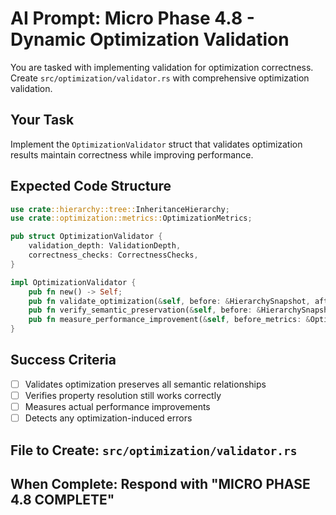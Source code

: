# AI Prompt: Micro Phase 4.8 - Dynamic Optimization Validation

You are tasked with implementing validation for optimization correctness. Create `src/optimization/validator.rs` with comprehensive optimization validation.

## Your Task
Implement the `OptimizationValidator` struct that validates optimization results maintain correctness while improving performance.

## Expected Code Structure
```rust
use crate::hierarchy::tree::InheritanceHierarchy;
use crate::optimization::metrics::OptimizationMetrics;

pub struct OptimizationValidator {
    validation_depth: ValidationDepth,
    correctness_checks: CorrectnessChecks,
}

impl OptimizationValidator {
    pub fn new() -> Self;
    pub fn validate_optimization(&self, before: &HierarchySnapshot, after: &InheritanceHierarchy) -> ValidationReport;
    pub fn verify_semantic_preservation(&self, before: &HierarchySnapshot, after: &InheritanceHierarchy) -> bool;
    pub fn measure_performance_improvement(&self, before_metrics: &OptimizationMetrics, after_metrics: &OptimizationMetrics) -> PerformanceImprovement;
}
```

## Success Criteria
- [ ] Validates optimization preserves all semantic relationships
- [ ] Verifies property resolution still works correctly
- [ ] Measures actual performance improvements
- [ ] Detects any optimization-induced errors

## File to Create: `src/optimization/validator.rs`
## When Complete: Respond with "MICRO PHASE 4.8 COMPLETE"